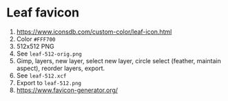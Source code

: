 # Leaf favicon

1. https://www.iconsdb.com/custom-color/leaf-icon.html
  1. Color `#FFF700`
  1. 512x512 PNG
  1. See `leaf-512-orig.png`
1. Gimp, layers, new layer, select new layer, circle select (feather, maintain aspect), reorder layers, export.
  1. See `leaf-512.xcf`
  1. Export to `leaf-512.png`
1. https://www.favicon-generator.org/
